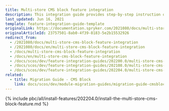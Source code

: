 ```yaml
---
title: Multi-store CMS block feature integration
description: This integration guide provides step-by-step instruction on integrating Multi-store CMS Block Feature into your project.
last_updated: Jun 16, 2021
template: feature-integration-guide-template
originalLink: https://documentation.spryker.com/2021080/docs/multi-store-cms-block-feature-integration
originalArticleId: 23757501-8ab0-4f39-8183-5e2b15532926
redirect_from:
  - /2021080/docs/multi-store-cms-block-feature-integration
  - /2021080/docs/en/multi-store-cms-block-feature-integration
  - /docs/multi-store-cms-block-feature-integration
  - /docs/en/multi-store-cms-block-feature-integration
  - /docs/scos/dev/feature-integration-guides/202200.0/multi-store-cms-block-feature-integration.html
  - /docs/scos/dev/feature-integration-guides/202108.0/multi-store-cms-block-feature-integration.html
  - /docs/scos/dev/feature-integration-guides/202204.0/multi-store-cms-block-feature-integration.html
related:
  - title: Migration Guide - CMS Block
    link: docs/scos/dev/module-migration-guides/migration-guide-cmsblock.html
---
```


{% include pbc/all/install-features/202204.0/install-the-multi-store-cms-block-feature.md %} <!-- To edit, see /_includes/pbc/all/install-features/202204.0/install-the-multi-store-cms-block-feature.md -->
